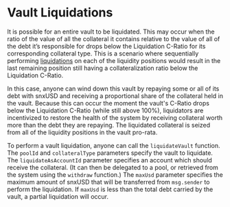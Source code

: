 # Vault Liquidations

It is possible for an entire vault to be liquidated. This may occur when the ratio of the value of all the collateral it contains relative to the value of all of the debt it’s responsible for drops below the Liquidation C-Ratio for its corresponding collateral type. This is a scenario where sequentially performing [liquidations](../../for-liquidity-providers/liquidity-positions/position-liquidations.md) on each of the liquidity positions would result in the last remaining position still having a collateralization ratio below the Liquidation C-Ratio.

In this case, anyone can wind down this vault by repaying some or all of its debt with snxUSD and receiving a proportional share of the collateral held in the vault. Because this can occur the moment the vault's C-Ratio drops below the Liquidation C-Ratio (while still above 100%), liquidators are incentivized to restore the health of the system by receiving collateral worth more than the debt they are repaying. The liquidated collateral is seized from all of the liquidity positions in the vault pro-rata.

To perform a vault liquidation, anyone can call the `liquidateVault` function. The `poolId` and `collateralType` parameters specify the vault to liquidate. The `liquidateAsAccountId` parameter specifies an account which should receive the collateral. (It can then be delegated to a pool, or retrieved from the system using the `withdraw` function.) The `maxUsd` parameter specifies the maximum amount of snxUSD that will be transferred from `msg.sender` to perform the liquidation. If `maxUsd` is less than the total debt carried by the vault, a partial liquidation will occur.
